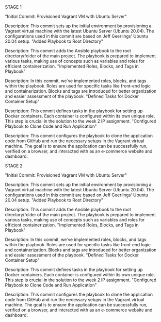 STAGE 1

"Initial Commit: Provisioned Vagrant VM with Ubuntu Server"

Description: This commit sets up the initial environment by provisioning a Vagrant virtual machine with the latest Ubuntu Server (Ubuntu 20.04). The configurations used in this commit are based on Jeff Geerlings' Ubuntu 20.04 setup.
"Added Playbook to Root Directory"

Description: This commit adds the Ansible playbook to the root directory/folder of the main project. The playbook is prepared to implement various tasks, making use of concepts such as variables and roles for efficient containerization.
"Implemented Roles, Blocks, and Tags in Playbook"

Description: In this commit, we've implemented roles, blocks, and tags within the playbook. Roles are used for specific tasks like front-end logic and containerization. Blocks and tags are introduced for better organization and easier assessment of the playbook.
"Defined Tasks for Docker Container Setup"

Description: This commit defines tasks in the playbook for setting up Docker containers. Each container is configured within its own unique role. This step is crucial in the solution to the week 2 IP assignment.
"Configured Playbook to Clone Code and Run Application"

Description: This commit configures the playbook to clone the application code from GitHub and run the necessary setups in the Vagrant virtual machine. The goal is to ensure the application can be successfully run, verified on a browser, and interacted with as an e-commerce website and dashboard.



STAGE 2

"Initial Commit: Provisioned Vagrant VM with Ubuntu Server"

Description: This commit sets up the initial environment by provisioning a Vagrant virtual machine with the latest Ubuntu Server (Ubuntu 20.04). The configurations used in this commit are based on Jeff Geerlings' Ubuntu 20.04 setup.
"Added Playbook to Root Directory"

Description: This commit adds the Ansible playbook to the root directory/folder of the main project. The playbook is prepared to implement various tasks, making use of concepts such as variables and roles for efficient containerization.
"Implemented Roles, Blocks, and Tags in Playbook"

Description: In this commit, we've implemented roles, blocks, and tags within the playbook. Roles are used for specific tasks like front-end logic and containerization. Blocks and tags are introduced for better organization and easier assessment of the playbook.
"Defined Tasks for Docker Container Setup"

Description: This commit defines tasks in the playbook for setting up Docker containers. Each container is configured within its own unique role. This step is crucial in the solution to the week 2 IP assignment.
"Configured Playbook to Clone Code and Run Application"

Description: This commit configures the playbook to clone the application code from GitHub and run the necessary setups in the Vagrant virtual machine. The goal is to ensure the application can be successfully run, verified on a browser, and interacted with as an e-commerce website and dashboard.